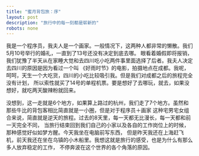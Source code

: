 ```yaml
---
title: "蜜月背包旅：序"
layout: post
description: "旅行中的每一刻都是崭新的"
robots: none
---
```


我是一个程序员，我夫人是一个画家。一般情况下，这两种人都非常的懒散。我们5月10号举行的婚礼，一直到了13号还没有决定到底去哪。
眼看着婚假即将报销，我们犹豫了半天从在家睡大觉和去四川吃小吃两件事里面选择了后者。我夫人决定去四川的原因是因为看过一个叫
《好雨时节》的电影，拍摄地点在成都。我呢，呵呵，天生一个大吃货，四川的小吃比较吸引我。但是我们对成都之后的旅程完全没有计划，
所以索性就买了14号的单程机票。要是想好了去哪玩，就去，如果没想好，就吃两天酸辣粉就回来。

没想到，这一走就是6个地方，如果算上路过的杭州，我们走了7个地方。虽然和那些牛比的背包客相比简直就是一小圈，但是对于程序员＋画家
这种宅男宅女组合来说，简直就是逆天的旅程。过去的8天里，每一天都无比漫长，每一天都和前一天完全不同，
当旅行结束回到我们自己的小家以及各自的工作岗位上的时候，那种感觉好似如梦方醒。今天我坐在电脑前写东西，
但是昨天我还在上海赶飞机，前天我还在坐在乌镇的小木船里。我想这就是旅行的感受，也是为什么有那么多人放弃稳定的工作，
不停奔波在这个世界的各个角落的原因。
